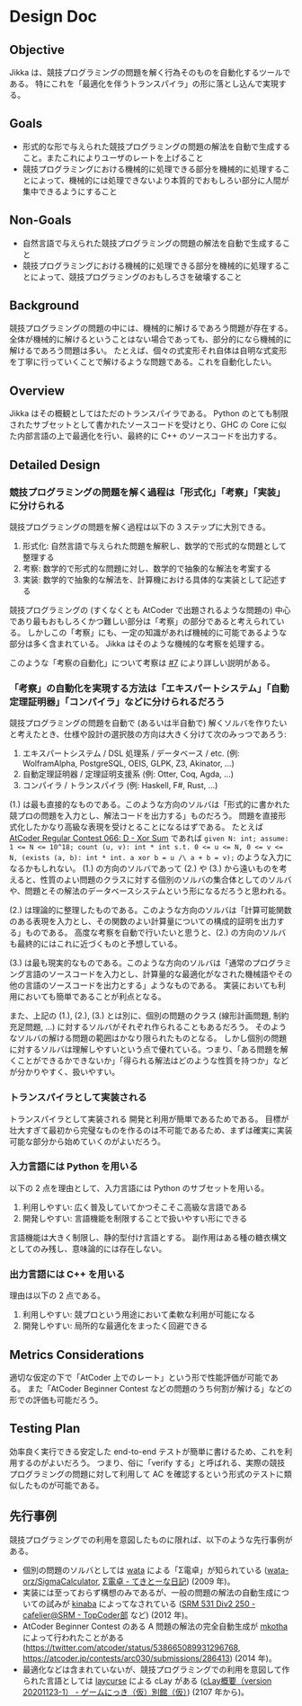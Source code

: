 # Design Doc

## Objective

Jikka は、競技プログラミングの問題を解く行為そのものを自動化するツールである。
特にこれを「最適化を伴うトランスパイラ」の形に落とし込んで実現する。


## Goals

-   形式的な形で与えられた競技プログラミングの問題の解法を自動で生成すること。またこれによりユーザのレートを上げること
-   競技プログラミングにおける機械的に処理できる部分を機械的に処理することによって、機械的には処理できないより本質的でおもしろい部分に人間が集中できるようにすること


## Non-Goals

-   自然言語で与えられた競技プログラミングの問題の解法を自動で生成すること
-   競技プログラミングにおける機械的に処理できる部分を機械的に処理することによって、競技プログラミングのおもしろさを破壊すること


## Background

競技プログラミングの問題の中には、機械的に解けるであろう問題が存在する。
全体が機械的に解けるということはない場合であっても、部分的になら機械的に解けるであろう問題は多い。
たとえば、個々の式変形それ自体は自明な式変形を丁寧に行っていくことで解けるような問題である。これを自動化したい。


## Overview

Jikka はその概観としてはただのトランスパイラである。
Python のとても制限されたサブセットとして書かれたソースコードを受けとり、GHC の Core に似た内部言語の上で最適化を行い、最終的に C++ のソースコードを出力する。


## Detailed Design

### 競技プログラミングの問題を解く過程は「形式化」「考察」「実装」に分けられる

競技プログラミングの問題を解く過程は以下の 3 ステップに大別できる。

1.  形式化: 自然言語で与えられた問題を解釈し、数学的で形式的な問題として整理する
2.  考察: 数学的で形式的な問題に対し、数学的で抽象的な解法を考案する
3.  実装: 数学的で抽象的な解法を、計算機における具体的な実装として記述する

競技プログラミングの (すくなくとも AtCoder で出題されるような問題の) 中心であり最もおもしろくかつ難しい部分は「考察」の部分であると考えられている。
しかしこの「考察」にも、一定の知識があれば機械的に可能であるような部分は多く含まれている。
Jikka はそのような機械的な考察を処理する。

このような「考察の自動化」について考察は [#7](https://github.com/kmyk/Jikka/pull/7) により詳しい説明がある。


### 「考察」の自動化を実現する方法は「エキスパートシステム」「自動定理証明器」「コンパイラ」などに分けられるだろう

競技プログラミングの問題を自動で (あるいは半自動で) 解くソルバを作りたいと考えたとき、仕様や設計の選択肢の方向は大きく分けて次のみっつであろう:

1.  エキスパートシステム / DSL 処理系 / データベース / etc. (例: WolframAlpha, PostgreSQL, OEIS, GLPK, Z3, Akinator, ...)
2.  自動定理証明器 / 定理証明支援系 (例: Otter, Coq, Agda, ...)
3.  コンパイラ / トランスパイラ (例: Haskell, F#, Rust, ...)

(1.) は最も直接的なものである。このような方向のソルバは「形式的に書かれた競プロの問題を入力とし、解法コードを出力する」ものだろう。
問題を直接形式化したかなり高級な表現を受けとることになるはずである。
たとえば [AtCoder Regular Contest 066: D - Xor Sum](https://atcoder.jp/contests/arc066/tasks/arc066_b) であれば `given N: int; assume: 1 <= N <= 10^18; count (u, v): int * int s.t. 0 <= u <= N, 0 <= v <= N, (exists (a, b): int * int. a xor b = u /\ a + b = v);` のような入力になるかもしれない。
(1.) の方向のソルバであって (2.) や (3.) から遠いものを考えると、性質のよい問題のクラスに対する個別のソルバの集合体としてのソルバや、問題とその解法のデータベースシステムという形になるだろうと思われる。

(2.) は理論的に整理したものである。このような方向のソルバは「計算可能関数のある表現を入力とし、その関数のよい計算量についての構成的証明を出力する」ものである。
高度な考察を自動で行いたいと思うと、(2.) の方向のソルバも最終的にはこれに近づくものと予想している。

(3.) は最も現実的なものである。このような方向のソルバは「通常のプログラミング言語のソースコードを入力とし、計算量的な最適化がなされた機械語やその他の言語のソースコードを出力とする」ようなものである。
実装においても利用においても簡単であることが利点となる。

また、上記の (1.), (2.), (3.) とは別に、個別の問題のクラス (線形計画問題, 制約充足問題, ...) に対するソルバがそれぞれ作られることもあるだろう。
そのようなソルバの解ける問題の範囲はかなり限られたものとなる。
しかし個別の問題に対するソルバは理解しやすいという点で優れている。つまり、「ある問題を解くことができるかできないか」「得られる解法はどのような性質を持つか」などが分かりやすく、扱いやすい。


### トランスパイラとして実装される

トランスパイラとして実装される
開発と利用が簡単であるためである。
目標が壮大すぎて最初から完璧なものを作るのは不可能であるため、まずは確実に実装可能な部分から始めていくのがよいだろう。


### 入力言語には Python を用いる

以下の 2 点を理由として、入力言語には Python のサブセットを用いる。

1.  利用しやすい: 広く普及していてかつそこそこ高級な言語である
2.  開発しやすい: 言語機能を制限することで扱いやすい形にできる

言語機能は大きく制限し、静的型付け言語とする。
副作用はある種の糖衣構文としてのみ残し、意味論的には存在しない。


### 出力言語には C++ を用いる

理由は以下の 2 点である。

1.  利用しやすい: 競プロという用途において柔軟な利用が可能になる
2.  開発しやすい: 局所的な最適化をまったく回避できる


## Metrics Considerations

適切な仮定の下で「AtCoder 上でのレート」という形で性能評価が可能である。
また「AtCoder Beginner Contest などの問題のうち何割が解ける」などの形での評価も可能だろう。


## Testing Plan

効率良く実行できる安定した end-to-end テストが簡単に書けるため、これを利用するのがよいだろう。
つまり、俗に「verify する」と呼ばれる、実際の競技プログラミングの問題に対して利用して AC を確認するという形式のテストに類似したものが可能である。


## 先行事例

競技プログラミングでの利用を意図したものに限れば、以下のような先行事例がある。

-   個別の問題のソルバとしては [wata](https://atcoder.jp/users/wata) による「Σ電卓」が知られている ([wata-orz/SigmaCalculator](https://github.com/wata-orz/SigmaCalculator), [Σ電卓 - てきとーな日記](https://wata-orz.hatenadiary.org/entry/20091223/1261582436)) (2009 年)。
-   実装には至っておらず構想のみであるが、一般の問題の解法の自動生成についての試みが [kinaba](https://www.topcoder.com/members/cafelier/) によってなされている ([SRM 531 Div2 250 - cafelier@SRM - TopCoder部](https://topcoder-g-hatena-ne-jp.jag-icpc.org/cafelier/20120204/1328332594.html) など) (2012 年)。
-   AtCoder Beginner Contest のある A 問題の解法の完全自動生成が [mkotha](https://atcoder.jp/users/mkotha) によって行われたことがある (<https://twitter.com/atcoder/status/538665089931296768>, <https://atcoder.jp/contests/arc030/submissions/286413>) (2014 年)。
-   最適化などは含まれていないが、競技プログラミングでの利用を意図して作られた言語としては [laycurse](https://atcoder.jp/users/LayCurse) による cLay がある ([cLay概要（version 20201123-1） - ゲームにっき（仮）別館（仮）](http://rsujskf.s602.xrea.com/?cLay)) (2107 年から)。
